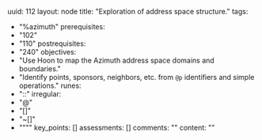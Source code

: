 uuid: 112
layout: node
title: "Exploration of address space structure."
tags:
 - "%azimuth"
prerequisites:
  - "102"
  - "110"
postrequisites:
  - "240"
objectives:
  - "Use Hoon to map the Azimuth address space domains and boundaries."
  - "Identify points, sponsors, neighbors, etc. from `@p` identifiers and simple operations."
runes:
  - "::"
irregular:
  - "@"
  - "[]"
  - "~[]"
  - """"
key_points: []
assessments: []
comments: ""
content: ""